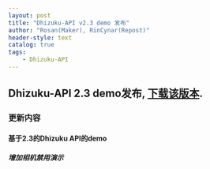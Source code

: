 ```yaml
---
layout: post
title: "Dhizuku-API v2.3 demo 发布"
author: "Rosan(Maker), RinCynar(Repost)"
header-style: text
catalog: true
tags:
    - Dhizuku-API
---
```


## Dhizuku-API 2.3 demo发布, [下载该版本](/file/demo-user_service-v2.3.apk).

### 更新内容

#### 基于2.3的Dhizuku API的demo

##### 增加相机禁用演示